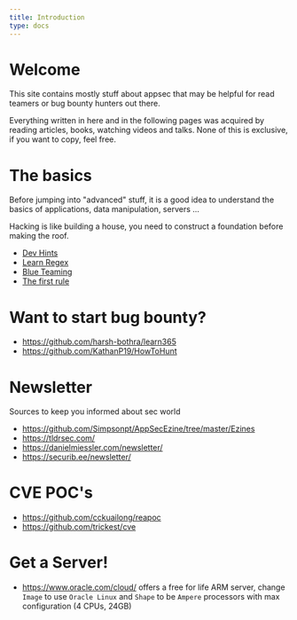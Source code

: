 ```yaml
---
title: Introduction
type: docs
---
```


# Welcome

This site contains mostly stuff about appsec that may be helpful for read teamers or bug bounty hunters out there.

Everything written in here and in the following pages was acquired by reading articles, books, watching videos and talks. None of this is exclusive, if you want to copy, feel free.

# The basics

Before jumping into "advanced" stuff, it is a good idea to understand the basics of applications, data manipulation, servers ...

Hacking is like building a house, you need to construct a foundation before making the roof.

- [Dev Hints](https://devhints.io/)
- [Learn Regex](https://github.com/ziishaned/learn-regex)
- [Blue Teaming](https://www.blueteamsacademy.com/)
- [The first rule](https://sol.gfxile.net/dontask.html)

# Want to start bug bounty?

- https://github.com/harsh-bothra/learn365
- https://github.com/KathanP19/HowToHunt

# Newsletter

Sources to keep you informed about sec world

- https://github.com/Simpsonpt/AppSecEzine/tree/master/Ezines
- https://tldrsec.com/
- https://danielmiessler.com/newsletter/
- https://securib.ee/newsletter/

# CVE POC's

- https://github.com/cckuailong/reapoc
- https://github.com/trickest/cve

# Get a Server!

- https://www.oracle.com/cloud/ offers a free for life ARM server, change `Image` to use `Oracle Linux` and `Shape` to be `Ampere` processors with max configuration (4 CPUs, 24GB)
